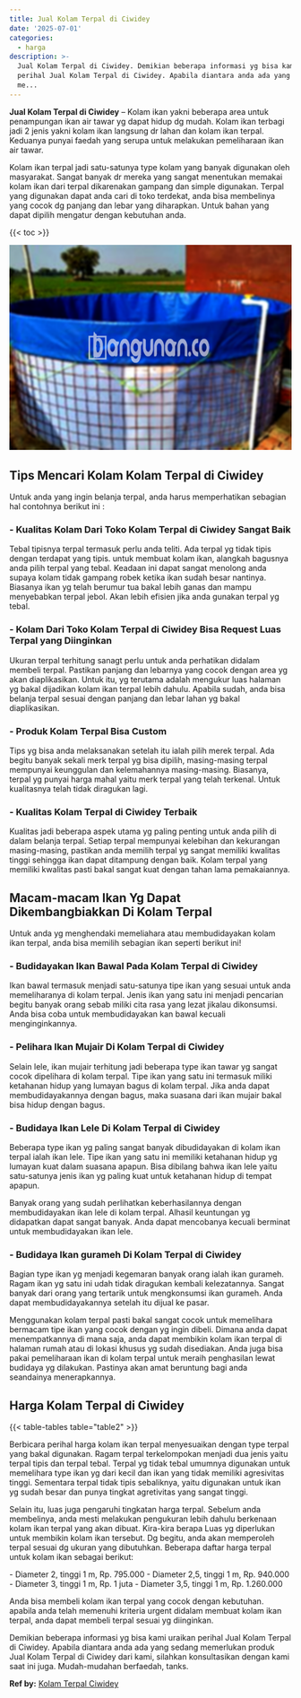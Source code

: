 ```yaml
---
title: Jual Kolam Terpal di Ciwidey
date: '2025-07-01'
categories:
  - harga
description: >-
  Jual Kolam Terpal di Ciwidey. Demikian beberapa informasi yg bisa kami uraikan
  perihal Jual Kolam Terpal di Ciwidey. Apabila diantara anda ada yang sedang
  me...
---
```


**Jual Kolam Terpal di Ciwidey** – Kolam ikan yakni beberapa area untuk penampungan ikan air tawar yg dapat hidup dg mudah. Kolam ikan terbagi jadi 2 jenis yakni kolam ikan langsung dr lahan dan kolam ikan terpal. Keduanya punyai faedah yang serupa untuk melakukan pemeliharaan ikan air tawar.

Kolam ikan terpal jadi satu-satunya type kolam yang banyak digunakan oleh masyarakat. Sangat banyak dr mereka yang sangat menentukan memakai kolam ikan dari terpal dikarenakan gampang dan simple digunakan. Terpal yang digunakan dapat anda cari di toko terdekat, anda bisa membelinya yang cocok dg panjang dan lebar yang diharapkan. Untuk bahan yang dapat dipilih mengatur dengan kebutuhan anda.

{{< toc >}}

![Jual Kolam Terpal di Ciwidey](/images/jual-kolam-terpal-54.png)

## Tips Mencari Kolam Kolam Terpal di Ciwidey

Untuk anda yang ingin belanja terpal, anda harus memperhatikan sebagian hal contohnya berikut ini :

### \- Kualitas Kolam Dari Toko Kolam Terpal di Ciwidey Sangat Baik

Tebal tipisnya terpal termasuk perlu anda teliti. Ada terpal yg tidak tipis dengan terdapat yang tipis. untuk membuat kolam ikan, alangkah bagusnya anda pilih terpal yang tebal. Keadaan ini dapat sangat menolong anda supaya kolam tidak gampang robek ketika ikan sudah besar nantinya. Biasanya ikan yg telah berumur tua bakal lebih ganas dan mampu menyebabkan terpal jebol. Akan lebih efisien jika anda gunakan terpal yg tebal.

### \- Kolam Dari Toko Kolam Terpal di Ciwidey Bisa Request Luas Terpal yang Diinginkan

Ukuran terpal terhitung sanagt perlu untuk anda perhatikan didalam membeli terpal. Pastikan panjang dan lebarnya yang cocok dengan area yg akan diaplikasikan. Untuk itu, yg terutama adalah mengukur luas halaman yg bakal dijadikan kolam ikan terpal lebih dahulu. Apabila sudah, anda bisa belanja terpal sesuai dengan panjang dan lebar lahan yg bakal diaplikasikan.

### \- Produk Kolam Terpal Bisa Custom

Tips yg bisa anda melaksanakan setelah itu ialah pilih merek terpal. Ada begitu banyak sekali merk terpal yg bisa dipilih, masing-masing terpal mempunyai keunggulan dan kelemahannya masing-masing. Biasanya, terpal yg punyai harga mahal yaitu merk terpal yang telah terkenal. Untuk kualitasnya telah tidak diragukan lagi.

### \- Kualitas Kolam Terpal di Ciwidey Terbaik

Kualitas jadi beberapa aspek utama yg paling penting untuk anda pilih di dalam belanja terpal. Setiap terpal mempunyai kelebihan dan kekurangan masing-masing, pastikan anda memilih terpal yg sangat memiliki kwalitas tinggi sehingga ikan dapat ditampung dengan baik. Kolam terpal yang memiliki kwalitas pasti bakal sangat kuat dengan tahan lama pemakaiannya.

## Macam-macam Ikan Yg Dapat Dikembangbiakkan Di Kolam Terpal

Untuk anda yg menghendaki memeliahara atau membudidayakan kolam ikan terpal, anda bisa memilih sebagian ikan seperti berikut ini!

### \- Budidayakan Ikan Bawal Pada Kolam Terpal di Ciwidey

Ikan bawal termasuk menjadi satu-satunya tipe ikan yang sesuai untuk anda memeliharanya di kolam terpal. Jenis ikan yang satu ini menjadi pencarian begitu banyak orang sebab miliki cita rasa yang lezat jikalau dikonsumsi. Anda bisa coba untuk membudidayakan kan bawal kecuali menginginkannya.

### \- Pelihara Ikan Mujair Di Kolam Terpal di Ciwidey

Selain lele, ikan mujair terhitung jadi beberapa type ikan tawar yg sangat cocok dipelihara di kolam terpal. Tipe ikan yang satu ini termasuk miliki ketahanan hidup yang lumayan bagus di kolam terpal. Jika anda dapat membudidayakannya dengan bagus, maka suasana dari ikan mujair bakal bisa hidup dengan bagus.

### \- Budidaya Ikan Lele Di Kolam Terpal di Ciwidey

Beberapa type ikan yg paling sangat banyak dibudidayakan di kolam ikan terpal ialah ikan lele. Tipe ikan yang satu ini memiliki ketahanan hidup yg lumayan kuat dalam suasana apapun. Bisa dibilang bahwa ikan lele yaitu satu-satunya jenis ikan yg paling kuat untuk ketahanan hidup di tempat apapun.

Banyak orang yang sudah perlihatkan keberhasilannya dengan membudidayakan ikan lele di kolam terpal. Alhasil keuntungan yg didapatkan dapat sangat banyak. Anda dapat mencobanya kecuali berminat untuk membudidayakan ikan lele.

### \- Budidaya Ikan gurameh Di Kolam Terpal di Ciwidey

Bagian type ikan yg menjadi kegemaran banyak orang ialah ikan gurameh. Ragam ikan yg satu ini udah tidak diragukan kembali kelezatannya. Sangat banyak dari orang yang tertarik untuk mengkonsumsi ikan gurameh. Anda dapat membudidayakannya setelah itu dijual ke pasar.

Menggunakan kolam terpal pasti bakal sangat cocok untuk memelihara bermacam tipe ikan yang cocok dengan yg ingin dibeli. Dimana anda dapat menempatkannya di mana saja, anda dapat membikin kolam ikan terpal di halaman rumah atau di lokasi khusus yg sudah disediakan. Anda juga bisa pakai pemeliharaan ikan di kolam terpal untuk meraih penghasilan lewat budidaya yg dilakukan. Pastinya akan amat beruntung bagi anda seandainya menerapkannya.

## Harga Kolam Terpal di Ciwidey

{{< table-tables table="table2" >}}

Berbicara perihal harga kolam ikan terpal menyesuaikan dengan type terpal yang bakal digunakan. Ragam terpal terkelompokan menjadi dua jenis yaitu terpal tipis dan terpal tebal. Terpal yg tidak tebal umumnya digunakan untuk memelihara type ikan yg dari kecil dan ikan yang tidak memiliki agresivitas tinggi. Sementara terpal tidak tipis sebaliknya, yaitu digunakan untuk ikan yg sudah besar dan punya tingkat agretivitas yang sangat tinggi.

Selain itu, luas juga pengaruhi tingkatan harga terpal. Sebelum anda membelinya, anda mesti melakukan pengukuran lebih dahulu berkenaan kolam ikan terpal yang akan dibuat. Kira-kira berapa Luas yg diperlukan untuk membikin kolam ikan tersebut. Dg begitu, anda akan memperoleh terpal sesuai dg ukuran yang dibutuhkan. Beberapa daftar harga terpal untuk kolam ikan sebagai berikut:

\- Diameter 2, tinggi 1 m, Rp. 795.000 - Diameter 2,5, tinggi 1 m, Rp. 940.000 - Diameter 3, tinggi 1 m, Rp. 1 juta - Diameter 3,5, tinggi 1 m, Rp. 1.260.000

Anda bisa membeli kolam ikan terpal yang cocok dengan kebutuhan. apabila anda telah memenuhi kriteria urgent didalam membuat kolam ikan terpal, anda dapat membeli terpal sesuai yg diinginkan.

Demikian beberapa informasi yg bisa kami uraikan perihal Jual Kolam Terpal di Ciwidey. Apabila diantara anda ada yang sedang memerlukan produk Jual Kolam Terpal di Ciwidey dari kami, silahkan konsultasikan dengan kami saat ini juga. Mudah-mudahan berfaedah, tanks.

**Ref by:** [Kolam Terpal Ciwidey](https://id.wikipedia.org/wiki/Kolam)
